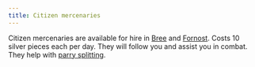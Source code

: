 ```yaml
---
title: Citizen mercenaries
---
```


Citizen mercenaries are available for hire in [Bree](Bree "wikilink")
and [Fornost](Fornost "wikilink"). Costs 10 silver pieces each per day.
They will follow you and assist you in combat. They help with [parry
splitting](parry_splitting "wikilink").